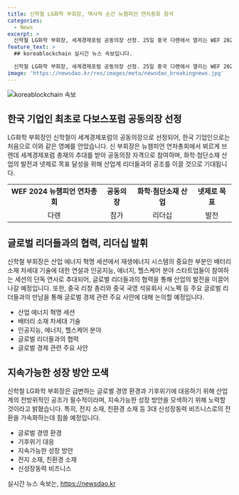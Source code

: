 ```yaml
---
title: 신학철 LG화학 부회장, 역사적 순간 뉴챔피언 연차총회 참석
categories:
  - News
excerpt: >
  신학철 LG화학 부회장, 세계경제포럼 공동의장 선정. 25일 중국 다롄에서 열리는 WEF 2024 뉴챔피언 연차총회 참가. 한국 기업인 최초의 공동의장. 화학·첨단소재산업 협의체 의장으로 선출된 신 부회장, 중요한 역할 기대. 에너지 혁명 세션에서 연설 및 스타트업 세션 단독 연사로 추대. 글로벌 리더들과의 논의 및 협력으로 지속가능한 성장 방안 모색 예정.
feature_text: >
  ## koreablockchain 실시간 뉴스 속보입니다.

  신학철 LG화학 부회장, 세계경제포럼 공동의장 선정. 25일 중국 다롄에서 열리는 WEF 2024 뉴챔피언 연차총회 참가. 한국 기업인 최초의 공동의장. 화학·첨단소재산업 협의체 의장으로 선출된 신 부회장, 중요한 역할 기대. 에너지 혁명 세션에서 연설 및 스타트업 세션 단독 연사로 추대. 글로벌 리더들과의 논의 및 협력으로 지속가능한 성장 방안 모색 예정.
image: 'https://newsdao.kr/res/images/meta/newsdao_breakingnews.jpg'
---
```


<p><img src="https://newsdao.kr/res/images/meta/newsdao_breakingnews.jpg" alt="koreablockchain 속보" /></p>

<h2 data-ke-size="size26">한국 기업인 최초로 다보스포럼 공동의장 선정</h2>

<p data-ke-size="size16">LG화학 부회장인 신학철이 세계경제포럼의 공동의장으로 선정되어, 한국 기업인으로는 처음으로 이와 같은 영예를 안았습니다. 신 부회장은 뉴챔피언 연차총회에서 뵈르게 브렌데 세계경제포럼 총재의 추대를 받아 공동의장 자격으로 참여하며, 화학·첨단소재 산업의 발전과 넷제로 목표 달성을 위해 산업계 리더들과의 공조를 이끌 것으로 기대됩니다.</p>

<table>
    <tr>
        <td style="text-align: center; height: 17px;"><b>WEF 2024 뉴챔피언 연차총회</b></td>
        <td style="text-align: center; height: 17px;"><b>공동의장</b></td>
        <td style="text-align: center; height: 17px;"><b>화학·첨단소재 산업</b></td>
        <td style="text-align: center; height: 17px;"><b>넷제로 목표</b></td>
    </tr>
    <tr>
        <td style="text-align: center; height: 17px;">다롄</td>
        <td style="text-align: center; height: 17px;">참가</td>
        <td style="text-align: center; height: 17px;">리더십</td>
        <td style="text-align: center; height: 17px;">발전</td>
    </tr>
</table>

<h2 data-ke-size="size26">글로벌 리더들과의 협력, 리더십 발휘</h2>

<p data-ke-size="size16">신학철 부회장은 산업 에너지 혁명 세션에서 재생에너지 시스템의 중요한 부분인 배터리 소재 차세대 기술에 대한 연설과 인공지능, 에너지, 헬스케어 분야 스타트업들이 참여하는 세션의 단독 연사로 추대되어, 글로벌 리더들과의 협력을 통해 산업의 발전을 이끌어나갈 예정입니다. 또한, 중국 리창 총리와 중국 국영 석유회사 시노펙 등 주요 글로벌 리더들과의 만남을 통해 글로벌 경제 관련 주요 사안에 대해 논의할 예정입니다.</p>

<ul>
    <li>산업 에너지 혁명 세션</li>
    <li>배터리 소재 차세대 기술</li>
    <li>인공지능, 에너지, 헬스케어 분야</li>
    <li>글로벌 리더들과의 협력</li>
    <li>글로벌 경제 관련 주요 사안</li>
</ul>

<h2 data-ke-size="size26">지속가능한 성장 방안 모색</h2>

<p data-ke-size="size16">신학철 LG화학 부회장은 급변하는 글로벌 경영 환경과 기후위기에 대응하기 위해 산업계의 전방위적인 공조가 필수적이라며, 지속가능한 성장 방안을 모색하기 위해 노력할 것이라고 밝혔습니다. 특히, 전지 소재, 친환경 소재 등 3대 신성장동력 비즈니스로의 전환을 가속화하는데 힘쓸 예정입니다.</p>

<ul>
    <li>글로벌 경영 환경</li>
    <li>기후위기 대응</li>
    <li>지속가능한 성장 방안</li>
    <li>전지 소재, 친환경 소재</li>
    <li>신성장동력 비즈니스</li>
</ul>
실시간 뉴스 속보는, <a href="https://newsdao.kr" rel="dofollow">https://newsdao.kr</a>


